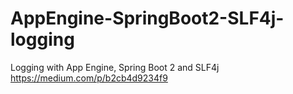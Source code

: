 # AppEngine-SpringBoot2-SLF4j-logging
Logging with App Engine, Spring Boot 2 and SLF4j 
https://medium.com/p/b2cb4d9234f9
